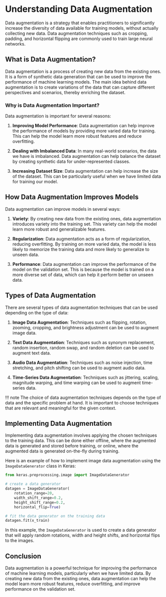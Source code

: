 # Understanding Data Augmentation

Data augmentation is a strategy that enables practitioners to significantly increase the diversity of data available for training models, without actually collecting new data. Data augmentation techniques such as cropping, padding, and horizontal flipping are commonly used to train large neural networks.

## What is Data Augmentation?

Data augmentation is a process of creating new data from the existing ones. It is a form of synthetic data generation that can be used to improve the performance of machine learning models. The main idea behind data augmentation is to create variations of the data that can capture different perspectives and scenarios, thereby enriching the dataset.

### Why is Data Augmentation Important?

Data augmentation is important for several reasons:

1. **Improving Model Performance**: Data augmentation can help improve the performance of models by providing more varied data for training. This can help the model learn more robust features and reduce overfitting.

2. **Dealing with Imbalanced Data**: In many real-world scenarios, the data we have is imbalanced. Data augmentation can help balance the dataset by creating synthetic data for under-represented classes.

3. **Increasing Dataset Size**: Data augmentation can help increase the size of the dataset. This can be particularly useful when we have limited data for training our model.

## How Data Augmentation Improves Models

Data augmentation can improve models in several ways:

1. **Variety**: By creating new data from the existing ones, data augmentation introduces variety into the training set. This variety can help the model learn more robust and generalizable features.

2. **Regularization**: Data augmentation acts as a form of regularization, reducing overfitting. By training on more varied data, the model is less likely to memorize the training data and more likely to generalize to unseen data.

3. **Performance**: Data augmentation can improve the performance of the model on the validation set. This is because the model is trained on a more diverse set of data, which can help it perform better on unseen data.

## Types of Data Augmentation

There are several types of data augmentation techniques that can be used depending on the type of data:

1. **Image Data Augmentation**: Techniques such as flipping, rotation, zooming, cropping, and brightness adjustment can be used to augment image data.

2. **Text Data Augmentation**: Techniques such as synonym replacement, random insertion, random swap, and random deletion can be used to augment text data.

3. **Audio Data Augmentation**: Techniques such as noise injection, time stretching, and pitch shifting can be used to augment audio data.

4. **Time-Series Data Augmentation**: Techniques such as jittering, scaling, magnitude warping, and time warping can be used to augment time-series data.

!!! note
    The choice of data augmentation techniques depends on the type of data and the specific problem at hand. It is important to choose techniques that are relevant and meaningful for the given context.

## Implementing Data Augmentation

Implementing data augmentation involves applying the chosen techniques to the training data. This can be done either offline, where the augmented data is generated and stored before training, or online, where the augmented data is generated on-the-fly during training.

Here is an example of how to implement image data augmentation using the `ImageDataGenerator` class in Keras:

```python
from keras.preprocessing.image import ImageDataGenerator

# create a data generator
datagen = ImageDataGenerator(
    rotation_range=20,
    width_shift_range=0.2,
    height_shift_range=0.2,
    horizontal_flip=True)

# fit the data generator on the training data
datagen.fit(x_train)
```

In this example, the `ImageDataGenerator` is used to create a data generator that will apply random rotations, width and height shifts, and horizontal flips to the images.

## Conclusion

Data augmentation is a powerful technique for improving the performance of machine learning models, particularly when we have limited data. By creating new data from the existing ones, data augmentation can help the model learn more robust features, reduce overfitting, and improve performance on the validation set.
